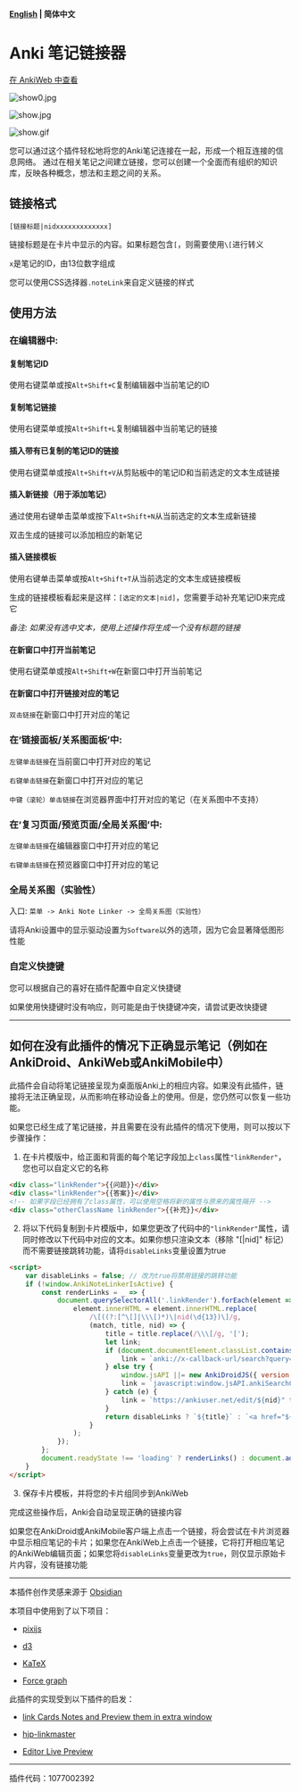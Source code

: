 **[English](README.md) | 简体中文**

# Anki 笔记链接器

[在 AnkiWeb 中查看](https://ankiweb.net/shared/info/1077002392)

![show0.jpg](show0.jpg)

![show.jpg](show.jpg)

![show.gif](show.gif)

您可以通过这个插件轻松地将您的Anki笔记连接在一起，形成一个相互连接的信息网络。
通过在相关笔记之间建立链接，您可以创建一个全面而有组织的知识库，反映各种概念，想法和主题之间的关系。

## 链接格式

`[链接标题|nidxxxxxxxxxxxxx]`

链接标题是在卡片中显示的内容。如果标题包含`[`，则需要使用`\[`进行转义

`x`是笔记的ID，由13位数字组成

您可以使用CSS选择器`.noteLink`来自定义链接的样式

## 使用方法

### 在编辑器中:

#### 复制笔记ID

使用右键菜单或按`Alt+Shift+C`复制编辑器中当前笔记的ID

#### 复制笔记链接

使用右键菜单或按`Alt+Shift+L`复制编辑器中当前笔记的链接

#### 插入带有已复制的笔记ID的链接

使用右键菜单或按`Alt+Shift+V`从剪贴板中的笔记ID和当前选定的文本生成链接

#### 插入新链接（用于添加笔记）

通过使用右键单击菜单或按下`Alt+Shift+N`从当前选定的文本生成新链接

双击生成的链接可以添加相应的新笔记

#### 插入链接模板

使用右键单击菜单或按`Alt+Shift+T`从当前选定的文本生成链接模板

生成的链接模板看起来是这样：`[选定的文本|nid]`，您需要手动补充笔记ID来完成它

_备注: 如果没有选中文本，使用上述操作将生成一个没有标题的链接_

#### 在新窗口中打开当前笔记

使用右键菜单或按`Alt+Shift+W`在新窗口中打开当前笔记

#### 在新窗口中打开链接对应的笔记

`双击链接`在新窗口中打开对应的笔记

### 在‘链接面板/关系图面板’中:

`左键单击链接`在当前窗口中打开对应的笔记

`右键单击链接`在新窗口中打开对应的笔记

`中键（滚轮）单击链接`在浏览器界面中打开对应的笔记（在关系图中不支持）

### 在‘复习页面/预览页面/全局关系图’中:

`左键单击链接`在编辑器窗口中打开对应的笔记

`右键单击链接`在预览器窗口中打开对应的笔记

### 全局关系图（实验性）

入口: `菜单 -> Anki Note Linker -> 全局关系图（实验性）`

请将Anki设置中的显示驱动设置为`Software`以外的选项，因为它会显著降低图形性能

### 自定义快捷键

您可以根据自己的喜好在插件配置中自定义快捷键

如果使用快捷键时没有响应，则可能是由于快捷键冲突，请尝试更改快捷键

---
## 如何在没有此插件的情况下正确显示笔记（例如在AnkiDroid、AnkiWeb或AnkiMobile中）

此插件会自动将笔记链接呈现为桌面版Anki上的相应内容。如果没有此插件，链接将无法正确呈现，从而影响在移动设备上的使用。但是，您仍然可以恢复一些功能。

如果您已经生成了笔记链接，并且需要在没有此插件的情况下使用，则可以按以下步骤操作：

1. 在卡片模版中，给正面和背面的每个笔记字段加上`class`属性`"linkRender"`，您也可以自定义它的名称

```html
<div class="linkRender">{{问题}}</div>
<div class="linkRender">{{答案}}</div>
<!-- 如果字段已经拥有了class属性，可以使用空格将新的属性与原来的属性隔开 -->
<div class="otherClassName linkRender">{{补充}}</div>
```
2. 将以下代码复制到卡片模版中，如果您更改了代码中的`"linkRender"`属性，请同时修改以下代码中对应的文本。如果你想只渲染文本（移除 "[|nid]" 标记）而不需要链接跳转功能，请将`disableLinks`变量设置为true

```html
<script>
    var disableLinks = false; // 改为true将禁用链接的跳转功能
    if (!window.AnkiNoteLinkerIsActive) {
        const renderLinks = _ => {
            document.querySelectorAll('.linkRender').forEach(element => { // You can rename "linkRender" on this line, but leave the "." in front
                element.innerHTML = element.innerHTML.replace(
                    /\[((?:[^\[]|\\\[)*)\|nid(\d{13})\]/g,
                    (match, title, nid) => {
                        title = title.replace(/\\\[/g, '[');
                        let link;
                        if (document.documentElement.classList.contains('iphone') || document.documentElement.classList.contains('ipad')) {
                            link = `anki://x-callback-url/search?query=nid%3a${nid}`;
                        } else try {
                            window.jsAPI ||= new AnkiDroidJS({ version: "0.0.3", developer: "github.com/gugutu" });
                            link = `javascript:window.jsAPI.ankiSearchCard('nid:${nid}')`;
                        } catch (e) {
                            link = `https://ankiuser.net/edit/${nid}" target="_blank`;
                        }
                        return disableLinks ? `${title}` : `<a href="${link}" class="noteLink">${title}</a>`;
                    }
                );
            });
        };
        document.readyState !== 'loading' ? renderLinks() : document.addEventListener('DOMContentLoaded', renderLinks, { once: true });
    }
</script>
```

3. 保存卡片模板，并将您的卡片组同步到AnkiWeb

完成这些操作后，Anki会自动呈现正确的链接内容

如果您在AnkiDroid或AnkiMobile客户端上点击一个链接，将会尝试在卡片浏览器中显示相应笔记的卡片；如果您在AnkiWeb上点击一个链接，它将打开相应笔记的AnkiWeb编辑页面；如果您将`disableLinks`变量更改为`true`，则仅显示原始卡片内容，没有链接功能

---
本插件创作灵感来源于 [Obsidian](https://obsidian.md/)

本项目中使用到了以下项目：

- [pixijs](https://github.com/pixijs/pixijs)

- [d3](https://github.com/d3/d3)

- [KaTeX](https://github.com/KaTeX/KaTeX)

- [Force graph](https://github.com/vasturiano/force-graph)

此插件的实现受到以下插件的启发：

- [link Cards Notes and Preview them in extra window](https://ankiweb.net/shared/info/1423933177)

- [hjp-linkmaster](https://ankiweb.net/shared/info/1420819673)

- [Editor Live Preview](https://ankiweb.net/shared/info/1960039667)

---
插件代码：1077002392